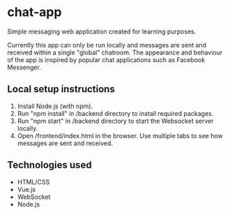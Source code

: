 # chat-app
Simple messaging web application created for learning purposes.

Currently this app can only be run locally and messages are sent and received within a single "global" chatroom. The appearance and behaviour of the app is inspired by popular chat applications such as Facebook Messenger.

## Local setup instructions
1. Install Node.js (with npm).
2. Run "npm install" in /backend directory to install required packages.
3. Run "npm start" in /backend directory to start the Websocket server locally.
4. Open /frontend/index.html in the browser. Use multiple tabs to see how messages are sent and received. 

## Technologies used
* HTML/CSS
* Vue.js
* WebSocket
* Node.js
